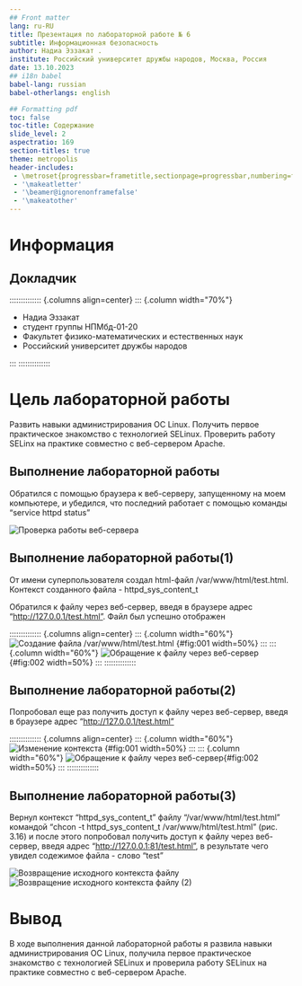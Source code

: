 ```yaml
---
## Front matter
lang: ru-RU
title: Презентация по лабораторной работе № 6
subtitle: Информационная безопасность
author: Надиа Эззакат .
institute: Российский университет дружбы народов, Москва, Россия
date: 13.10.2023
## i18n babel
babel-lang: russian
babel-otherlangs: english

## Formatting pdf
toc: false
toc-title: Содержание
slide_level: 2
aspectratio: 169
section-titles: true
theme: metropolis
header-includes:
 - \metroset{progressbar=frametitle,sectionpage=progressbar,numbering=fraction}
 - '\makeatletter'
 - '\beamer@ignorenonframefalse'
 - '\makeatother'
---
```


# Информация

## Докладчик

:::::::::::::: {.columns align=center}
::: {.column width="70%"}

* Надиа Эззакат 
* студент группы НПМбд-01-20
* Факультет физико-математических и естественных наук
* Российский университет дружбы народов


:::
::::::::::::::

# Цель лабораторной работы

Развить навыки администрирования ОС Linux. Получить первое практическое знакомство с технологией SELinux. Проверить работу SELinx на практике совместно с веб-сервером Apache.

## Выполнение лабораторной работы

Обратился с помощью браузера к веб-серверу, запущенному на моем компьютере, и убедился, что последний работает с помощью команды “service httpd status”

![Проверка работы веб-сервера](../Desktop/lab06/3.png)

## Выполнение лабораторной работы(1)

От имени суперпользователя создал html-файл /var/www/html/test.html. Контекст созданного файла - httpd_sys_content_t

Обратился к файлу через веб-сервер, введя в браузере адрес “<http://127.0.0.1/test.html”>. Файл был успешно отображен

:::::::::::::: {.columns align=center}
::: {.column width="60%"}
![Создание файла /var/www/html/test.html](../Desktop/lab06/11.png) {#fig:001 width=50%}
:::
::: {.column width="60%"}
![Обращение к файлу через веб-сервер](../Desktop/lab06/12.png) {#fig:002 width=50%}
:::
::::::::::::::

## Выполнение лабораторной работы(2)

Попробовал еще раз получить доступ к файлу через веб-сервер, введя в браузере адрес “<http://127.0.0.1/test.html”>

:::::::::::::: {.columns align=center}
::: {.column width="60%"}
![Изменение контекста](../Desktop/lab06/14.png) {#fig:001 width=50%}
:::
::: {.column width="60%"}
![Обращение к файлу через веб-сервер](../Desktop/lab06/15.png){#fig:002 width=50%}
:::
::::::::::::::

## Выполнение лабораторной работы(3)

Вернул контекст “httpd_sys_cоntent_t” файлу “/var/www/html/test.html” командой “chcon -t httpd_sys_content_t /var/www/html/test.html” (рис. 3.16) и после этого попробовал получить доступ к файлу через веб-сервер, введя адрес “<http://127.0.0.1:81/test.html”>, в результате чего увидел содежимое файла - слово “test”

![Возвращение исходного контекста файлу](../Desktop/lab06/20.png)
![Возвращение исходного контекста файлу (2)](../Desktop/lab06/21.png)

# Вывод

В ходе выполнения данной лабораторной работы я развила навыки администрирования ОС Linux, получилa первое практическое знакомство с технологией SELinux и проверилa работу SELinux на практике совместно с веб-сервером Apache.
